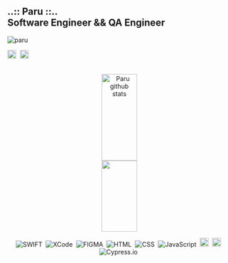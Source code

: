 <h2>..:: Paru ::.. <br>Software Engineer  && QA Engineer</h2> 

<p align="left"> 
    <img src="https://komarev.com/ghpvc/?username=paru369&label=Profile%20views&color=0e75b6&style=flat" alt="paru" /> <br>   
</p>

<a href="https://www.linkedin.com/in/paru369/" target="_blank"><img src="https://img.shields.io/badge/-paulopinheiro-0077B5?style=flat&logo=linkedin&logoColor=white" alt="LinkedIn paru369-" height="20"></a>&nbsp; 
<a href="mailto:paruvitu@gmaill.com"><img src="https://camo.githubusercontent.com/927d6b3961fa048ff7303daf291cb5869dfa25018997cf8c1373c2f6a85b1458/68747470733a2f2f696d672e736869656c64732e696f2f62616467652f2d476d61696c2d2532333333333f7374796c653d666f722d7468652d6261646765266c6f676f3d676d61696c266c6f676f436f6c6f723d7768697465" height="20"> </a>
  <br><br>

<div align="center">
    <img width="40%" height="195px" src="https://github-readme-stats.vercel.app/api?username=paru369&show_icons=true&count_private=true&hide_border=true&title_color=BF3636&icon_color=D9A282&text_color=BF7154&bg_color=0d1117" alt="Paru github stats"/>  <br>
  <img height="160em" width="40%"src="https://streak-stats.demolab.com?user=paru369&hide_border=true&locale=pt_BR&date_format=j%20M%5B%20Y%5D&exclude_days=Sun%2CSat&stroke=734949&ring=D9A282&fire=D9A282&currStreakLabel=EB5454&background=EB545400&sideNums=D9A282&sideLabels=EB5454&dates=EB5454&excludeDaysLabel=BF3636&currStreakNum=D9A282">

![SWIFT](https://img.shields.io/badge/-SWIFT-05122A?style=flat&logo=SWIFT)&nbsp;
![XCode](https://img.shields.io/badge/-Xcode-05122A?style=flat&logo=Xcode)&nbsp;
![FIGMA](https://img.shields.io/badge/-Figma-05122A?style=flat&logo=Figma)&nbsp;
![HTML](https://img.shields.io/badge/-HTML-05122A?style=flat&logo=HTML5)&nbsp;
![CSS](https://img.shields.io/badge/-CSS-05122A?style=flat&logo=CSS3&logoColor=1572B6)&nbsp;
![JavaScript](https://img.shields.io/badge/-JavaScript-05122A?style=flat&logo=javascript)&nbsp;
<img src="https://img.shields.io/badge/Nodejs-05122A?style=flat&logo=node.js" alt="nodejs Badge" height="20">&nbsp;
<img src="https://img.shields.io/badge/React-05122A?style=flat&logo=react" alt="react Badge" height="20">&nbsp;
![Cypress.io](https://img.shields.io/badge/-Cypress.io-05122A?style=flat&logo=cypress)&nbsp;
</div>
   

  
